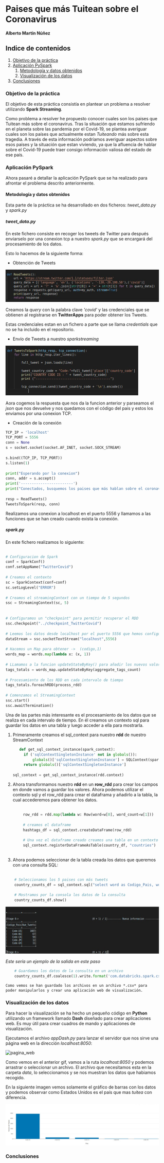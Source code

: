 # Paises que más Tuitean sobre el Coronavirus


#### Alberto Martín Núñez

## Indice de contenidos

1. [Objetivo de la práctica](#id1)
2. [Aplicación PySpark](#id2)
    1. [Metodología y datos obtenidos](#id2.1)
    2. [Visualización de los datos](#id2.2)
3. [Conclusiones](#id4)


### Objetivo de la práctica <a name="id1"></a>

El objetivo de esta práctica consistía en plantear un problema a resolver utilizando **Spark Streaming**.

Como problema a resolver he propuesto conocer cuales son los paises que Tuitean más sobre el coronavirus. Tras la situación que estamos sufriendo en el planeta sobre las pandemia por el Covid-19, se plantea averiguar cuales son los países que actualmente estan *Tuiteando* más sobre esta tragedia. A través de esta información podríamos averiguar aspectos sobre esos países y la situación que estan viviendo, ya que la afluencia de hablar sobre el Covid-19 puede traer consigo información valiosa del estado de ese país.

### Aplicación PySpark <a name="id2"></a>

Ahora pasaré a detallar la aplicación PySpark que se ha realizado para afrontar el problema descrito anteriormente.

#### Metodología y datos obtenidos <a name="id2.1"></a>

Esta parte de la práctica se ha desarrollado en dos ficheros: *tweet_data.py* y *spark.py*

##### tweet_data.py

En este fichero consiste en recoger los tweets de Twitter para después enviarselo por una conexion tcp a nuestro *spark.py* que se encargará del procesamiento de los datos.

Esto lo hacemos de la siguiente forma:

- Obtención de Tweets
  
![Obtencion de tweets](img/tweets.jpeg)

Creamos la *query* con la palabra clave *'covid'* y las credenciales que se obtienen al registrarse en **TwitterApps** para poder obtener los Tweets.

Estas credenciales estan en un fichero a parte que se llama *credentials* que no se ha incluido en el repositorio.

- Envío de Tweets a nuestro *sparkstreaming*
  
![Tweets to Spark](img/tweet_spark.jpeg)

Aora cogemos la respuesta que nos da la funcion anterior y parseamos el *json* que nos devuelve y nos quedamos con el código del pais y estos los enviamos por una conexion TCP.

- Creación de la conexión
 
```python
TCP_IP = 'localhost'
TCP_PORT = 5556
conn = None
s = socket.socket(socket.AF_INET, socket.SOCK_STREAM)

s.bind((TCP_IP, TCP_PORT))
s.listen(1)

print("Esperando por la conexion")
conn, addr = s.accept()
print('------------------------')
print("Conectados, busquemos los paises que más hablan sobre el coronavirus")

resp = ReadTweets()
TweetsToSpark(resp, conn)

```

Realizamos una conexion a localhost en el puerto 5556 y llamamos a las funciones que se han creado cuando exista la conexión.

##### spark.py

En este fichero realizamos lo siguiente:

```python

# Configuracion de Spark
conf = SparkConf()
conf.setAppName("TwitterCovid")

# Creamos el contexto
sc = SparkContext(conf=conf)
sc.setLogLevel("ERROR")

# Creamos el streamingContext con un tiempo de 5 segundos
ssc = StreamingContext(sc, 5)


# Configuramos un "checkpoint" para permitir recuperar el RDD
ssc.checkpoint("../checkpoint_TwitterCovid")

# Leemos los datos desde localhost por el puerto 5556 que hemos configurado tambien en el fichero "tweet_data.py"
dataStream = ssc.socketTextStream("localhost",5556)
  
# Hacemos un Map para obtener ->  (codigo,1)
words_map = words.map(lambda x: (x, 1)) 

# LLamamos a la funcion updateStateByKey() para añadir los nuevos valores que vamos obteniendo
tags_totals = words_map.updateStateByKey(aggregate_tags_count)

# Procesamiento de los RDD en cada intervalo de tiempo
tags_totals.foreachRDD(process_rdd)

# Comenzamos el StreamingContext
ssc.start()
ssc.awaitTermination()
```

Una de las partes más interesante es el procesamiento de los datos que se realiza en cada intervalo de tiempo. En él creamos un contexto sql para guardar los datos en una tabla y luego acceder a ella para mostrarla.

1. Primeramente creamos el sql_context para nuestro **rdd** de nuestro StreamContext
   
   ```python
      def get_sql_context_instance(spark_context):
        if ('sqlContextSingletonInstance' not in globals()):
            globals()['sqlContextSingletonInstance'] = SQLContext(spark_context)
        return globals()['sqlContextSingletonInstance']

   sql_context = get_sql_context_instance(rdd.context)


    ```

2. Ahora transformamos nuestro **rdd** en un **row_rdd** para crear los campos en donde vamos a guardar los valores. Ahora podemos utilizar el contexto sql y el row_rdd para crear el dataframa y añadirlo a la tabla, la cual accederemos para obtener los datos.

```python

        row_rdd = rdd.map(lambda w: Row(word=w[0], word_count=w[1]))
        
        # creamos el dataframe
        hashtags_df = sql_context.createDataFrame(row_rdd)
        
        # Una vez el dataframe creado creamos una tabla en un contexto sql con un nombre especifico
        sql_context.registerDataFrameAsTable(country_df, "countries")
      

```
3. Ahora podemos seleccionar de la tabla creada los datos que queremos con una consulta SQL:

```python

    # Seleccionamos los 5 paises con más tweets  
    country_counts_df = sql_context.sql("select word as Codigo_Pais, word_count as Num_Tweets from countries where word like 'Code-%'order by word_count desc limit 5")
    
    # Mostramos por la consola los datos de la consulta
    country_counts_df.show()
```

![data console](img/data_console.jpeg)

*Este sería un ejemplo de la salida en este paso*

```python    
    # Guardamos los datos de la consulta en un archivo
    country_counts_df.coalesce(1).write.format('com.databricks.spark.csv').mode('overwrite').option("header", "true").csv("/home/alberto/Documentos/Master_informatica/Computacion_en_la_nube/pyspark_twitter/data/country_file.csv")
   ```
    Como vemos se han guardado los archivos en un archivo *.csv* para poder manipularlos y crear una aplicación web de visualización.

### Visualización de los datos <a name="id3"></a>

Para hacer la visualización se ha hecho un pequeño código en **Python** utilizando un framework llamado **Dash** diseñado para crear aplicaciones web. Es muy útil para crear cuadros de mando y aplicaciones de visualización.

Ejecutamos el archivo *appDash.py* para lanzar el servidor que nos sirve una página web en la dirección *localhost:8050*:

![pagina_web](gif/pyspark.jpeg)

Como vemos en el anterior gif, vamos a la ruta *localhost:8050* y podemos arrastrar o seleccionar un archivo. El archivo que necesitamos esta en la carpeta *data*, lo seleccionamos y se nos muestran los datos que habiamos recogido. 

En la siguiente imagen vemos solamente el gráfico de barras con los datos y podemos observar como Estados Unidos es el país que mas *tuitea* con diferencia.

![Graph](img/data_bar.jpeg)


### Conclusiones <a name="id4"></a>